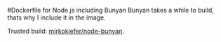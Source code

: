 #Dockerfile for Node.js including Bunyan
Bunyan takes a while to build, thats why I include it in the image.

Trusted build: [mirkokiefer/node-bunyan](https://index.docker.io/u/mirkokiefer/node-bunyan/).